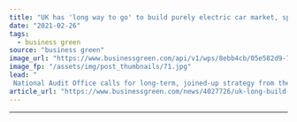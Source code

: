 ```yaml
---
title: "UK has 'long way to go' to build purely electric car market, spending watchdog warns"
date: "2021-02-26"
tags: 
  - business green
source: "business green"
image_url: "https://www.businessgreen.com/api/v1/wps/8ebb4cb/05e582d9-73eb-4160-97f9-f1b707d4659e/4/iStock-1187655025-185x114.jpg"
image_fp: "/assets/img/post_thumbnails/71.jpg"
lead: "
 National Audit Office calls for long-term, joined-up strategy from the government to ensure every car on the road produces zero emissions by 2050 ..."
article_url: "https://www.businessgreen.com/news/4027726/uk-long-build-purely-electric-car-market-spending-watchdog-warns"
---
```


---
